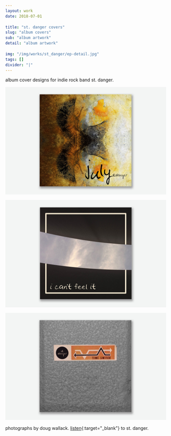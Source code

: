 ```yaml
---
layout: work
date: 2018-07-01

title: "st. danger covers"
slug: "album covers"
sub: "album artwork"
detail: "album artwork"

img: "/img/works/st_danger/ep-detail.jpg"
tags: []
divider: "|"
---
```


album cover designs for indie rock band st. danger.

![july cover](/img/works/st_danger/july-cover.jpg)

![cant feel it cover](/img/works/st_danger/i-cant-feel-it-cover.jpg)

![time switch cover](/img/works/st_danger/time-switch-cover.jpg)

photographs by doug wallack. [listen](https://stdanger.bandcamp.com){:target="_blank"} to st. danger.
